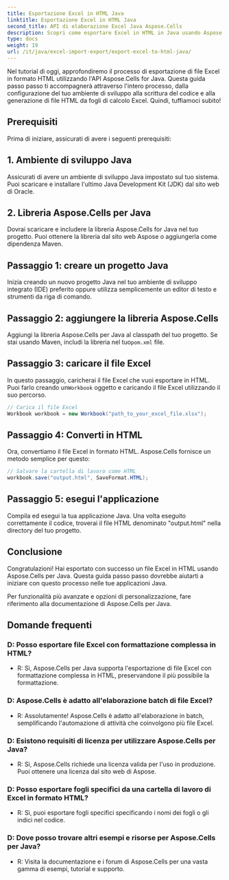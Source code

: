 ```yaml
---
title: Esportazione Excel in HTML Java
linktitle: Esportazione Excel in HTML Java
second_title: API di elaborazione Excel Java Aspose.Cells
description: Scopri come esportare Excel in HTML in Java usando Aspose.Cells per Java. Segui questa guida passo passo con codice sorgente per convertire senza problemi i tuoi file Excel in HTML senza sforzo.
type: docs
weight: 19
url: /it/java/excel-import-export/export-excel-to-html-java/
---
```

Nel tutorial di oggi, approfondiremo il processo di esportazione di file Excel in formato HTML utilizzando l'API Aspose.Cells for Java. Questa guida passo passo ti accompagnerà attraverso l'intero processo, dalla configurazione del tuo ambiente di sviluppo alla scrittura del codice e alla generazione di file HTML da fogli di calcolo Excel. Quindi, tuffiamoci subito!

## Prerequisiti

Prima di iniziare, assicurati di avere i seguenti prerequisiti:

## 1. Ambiente di sviluppo Java

Assicurati di avere un ambiente di sviluppo Java impostato sul tuo sistema. Puoi scaricare e installare l'ultimo Java Development Kit (JDK) dal sito web di Oracle.

## 2. Libreria Aspose.Cells per Java

Dovrai scaricare e includere la libreria Aspose.Cells for Java nel tuo progetto. Puoi ottenere la libreria dal sito web Aspose o aggiungerla come dipendenza Maven.

## Passaggio 1: creare un progetto Java

Inizia creando un nuovo progetto Java nel tuo ambiente di sviluppo integrato (IDE) preferito oppure utilizza semplicemente un editor di testo e strumenti da riga di comando.

## Passaggio 2: aggiungere la libreria Aspose.Cells

 Aggiungi la libreria Aspose.Cells per Java al classpath del tuo progetto. Se stai usando Maven, includi la libreria nel tuo`pom.xml` file.

## Passaggio 3: caricare il file Excel

 In questo passaggio, caricherai il file Excel che vuoi esportare in HTML. Puoi farlo creando un`Workbook` oggetto e caricando il file Excel utilizzando il suo percorso.

```java
// Carica il file Excel
Workbook workbook = new Workbook("path_to_your_excel_file.xlsx");
```

## Passaggio 4: Converti in HTML

Ora, convertiamo il file Excel in formato HTML. Aspose.Cells fornisce un metodo semplice per questo:

```java
// Salvare la cartella di lavoro come HTML
workbook.save("output.html", SaveFormat.HTML);
```

## Passaggio 5: esegui l'applicazione

Compila ed esegui la tua applicazione Java. Una volta eseguito correttamente il codice, troverai il file HTML denominato "output.html" nella directory del tuo progetto.

## Conclusione

Congratulazioni! Hai esportato con successo un file Excel in HTML usando Aspose.Cells per Java. Questa guida passo passo dovrebbe aiutarti a iniziare con questo processo nelle tue applicazioni Java.

Per funzionalità più avanzate e opzioni di personalizzazione, fare riferimento alla documentazione di Aspose.Cells per Java.


## Domande frequenti

###	D: Posso esportare file Excel con formattazione complessa in HTML?
   - R: Sì, Aspose.Cells per Java supporta l'esportazione di file Excel con formattazione complessa in HTML, preservandone il più possibile la formattazione.

### D: Aspose.Cells è adatto all'elaborazione batch di file Excel?
   - R: Assolutamente! Aspose.Cells è adatto all'elaborazione in batch, semplificando l'automazione di attività che coinvolgono più file Excel.

### D: Esistono requisiti di licenza per utilizzare Aspose.Cells per Java?
   - R: Sì, Aspose.Cells richiede una licenza valida per l'uso in produzione. Puoi ottenere una licenza dal sito web di Aspose.

### D: Posso esportare fogli specifici da una cartella di lavoro di Excel in formato HTML?
   - R: Sì, puoi esportare fogli specifici specificando i nomi dei fogli o gli indici nel codice.

### D: Dove posso trovare altri esempi e risorse per Aspose.Cells per Java?
   - R: Visita la documentazione e i forum di Aspose.Cells per una vasta gamma di esempi, tutorial e supporto.